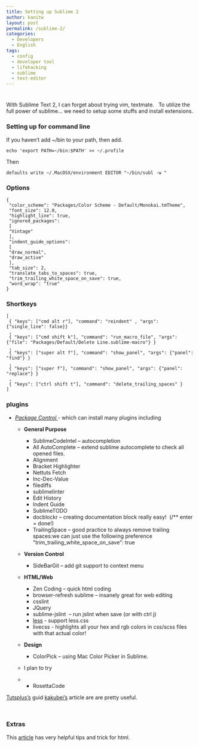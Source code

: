 ```yaml
---
title: Setting up Sublime 2
author: kanitw
layout: post
permalink: /sublime-2/
categories:
  - Developers
  - English
tags:
  - config
  - developer tool
  - lifehacking
  - sublime
  - text-editor
---
```

# 

With Sublime Text 2, I can forget about trying vim, textmate.   To utilize the full power of sublime… we need to setup some stuffs and install extensions.

### Setting up for command line

If you haven’t add ~/bin to your path, then add.

    echo 'export PATH=~/bin:$PATH' >> ~/.profile

Then

    defaults write ~/.MacOSX/environment EDITOR "~/bin/subl -w "

### Options

    {
     "color_scheme": "Packages/Color Scheme - Default/Monokai.tmTheme",
     "font_size": 12.0,
     "highlight_line": true,
     "ignored_packages":
     [
     "Vintage"
     ],
     "indent_guide_options":
     [
     "draw_normal",
     "draw_active"
     ],
     "tab_size": 2,
     "translate_tabs_to_spaces": true,
     "trim_trailing_white_space_on_save": true,
     "word_wrap": "true"
    }

### Shortkeys

    [
     { "keys": ["cmd alt r"], "command": "reindent" , "args": {"single_line": false}}
     ,
     { "keys": ["cmd shift k"], "command": "run_macro_file", "args": {"file": "Packages/Default/Delete Line.sublime-macro"} }
     ,
     { "keys": ["super alt f"], "command": "show_panel", "args": {"panel": "find"} }
     ,
     { "keys": ["super f"], "command": "show_panel", "args": {"panel": "replace"} }
     ,
     { "keys": ["ctrl shift t"], "command": "delete_trailing_spaces" }
    ]

### 

### plugins

*   [*Package Control* ][1]- which can install many plugins including 
    *   **General Purpose** 
        *   SublimeCodeIntel – autocompletion
        *   All AutoComplete – extend sublime autocomplete to check all opened files.
        *   Alignment
        *   Bracket Highlighter
        *   Nettuts Fetch
        *   Inc-Dec-Value
        *   filediffs
        *   sublimelinter
        *   Edit History
        *   Indent Guide
        *   SublimeTODO
        *   docblockr – creating documentation block really easy!  (/** enter = done!)
        *   TrailingSpace – good practice to always remove trailing spaces:we can just use the following preference 
                "trim_trailing_white_space_on_save": true
    
    *   **Version Control** 
        *   SideBarGit – add git support to context menu
    *   **HTML/Web** 
        *   Zen Coding – quick html coding
        *   browser-refresh sublime – insanely great for web editing
        *   csslint
        *   JQuery
        *   sublime-jslint  – run jslint when save (or with ctrl j)
        *   [less][2] - support less.css
        *   livecss - highlights all your hex and rgb colors in css/scss files with that actual color!
    *   **Design** 
        *   ColorPick – using Mac Color Picker in Sublime.
    *   I plan to try
    *   *   RosettaCode

 [1]: http://wbond.net/sublime_packages/package_control/installation
 [2]: https://github.com/danro/LESS-sublime

[Tutsplus’s][3] guid [kakubei’s][4] article are are pretty useful.

 [3]: http://net.tutsplus.com/tutorials/tools-and-tips/sublime-text-2-tips-and-tricks/
 [4]: http://kakubei.blogspot.com/2012/07/sublime-text-2-tips-and-tricks.html

 

### Extras

This [article][5] has very helpful tips and trick for html.

 [5]: http://icoloma.blogspot.com.es/2012/09/sublime-text-editor-tips-and-tricks-for.html

 
